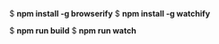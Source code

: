 
$ **npm install -g browserify**
$ **npm install -g watchify**

$ **npm run build**
$ **npm run watch**